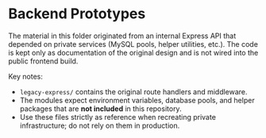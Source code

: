 # Backend Prototypes

The material in this folder originated from an internal Express API that depended on private services (MySQL pools, helper utilities, etc.). The code is kept only as documentation of the original design and is not wired into the public frontend build.

Key notes:

- `legacy-express/` contains the original route handlers and middleware.
- The modules expect environment variables, database pools, and helper packages that are **not included** in this repository.
- Use these files strictly as reference when recreating private infrastructure; do not rely on them in production.
